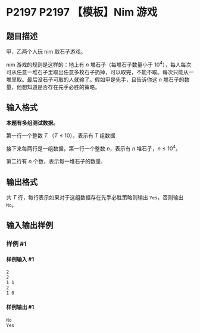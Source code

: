 # P2197 P2197 【模板】Nim 游戏

## 题目描述

甲，乙两个人玩 nim 取石子游戏。

nim 游戏的规则是这样的：地上有 $n$ 堆石子（每堆石子数量小于 $10^4$），每人每次可从任意一堆石子里取出任意多枚石子扔掉，可以取完，不能不取。每次只能从一堆里取。最后没石子可取的人就输了。假如甲是先手，且告诉你这 $n$ 堆石子的数量，他想知道是否存在先手必胜的策略。


## 输入格式

**本题有多组测试数据。**

第一行一个整数 $T$ （$T\le10$），表示有 $T$ 组数据

接下来每两行是一组数据，第一行一个整数 $n$，表示有 $n$ 堆石子，$n\le10^4$。

第二行有 $n$ 个数，表示每一堆石子的数量.

## 输出格式

共 $T$ 行，每行表示如果对于这组数据存在先手必胜策略则输出 `Yes`，否则输出 `No`。

## 输入输出样例

### 样例 #1

#### 样例输入 #1

```
2
2
1 1
2
1 0
```

#### 样例输出 #1

```
No
Yes
```
